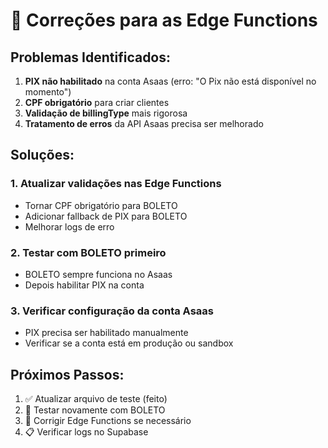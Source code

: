 # 🔧 Correções para as Edge Functions

## Problemas Identificados:

1. **PIX não habilitado** na conta Asaas (erro: "O Pix não está disponível no momento")
2. **CPF obrigatório** para criar clientes
3. **Validação de billingType** mais rigorosa
4. **Tratamento de erros** da API Asaas precisa ser melhorado

## Soluções:

### 1. Atualizar validações nas Edge Functions
- Tornar CPF obrigatório para BOLETO
- Adicionar fallback de PIX para BOLETO
- Melhorar logs de erro

### 2. Testar com BOLETO primeiro
- BOLETO sempre funciona no Asaas
- Depois habilitar PIX na conta

### 3. Verificar configuração da conta Asaas
- PIX precisa ser habilitado manualmente
- Verificar se a conta está em produção ou sandbox

## Próximos Passos:

1. ✅ Atualizar arquivo de teste (feito)
2. 🔄 Testar novamente com BOLETO
3. 🔧 Corrigir Edge Functions se necessário
4. 📋 Verificar logs no Supabase
